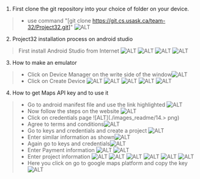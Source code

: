 1. First clone the git repository into your choice of folder on your device.
> - use command "[git clone https://git.cs.usask.ca/team-32/Project32.git]" 
![ALT](./images_readme/1.png)
2. Project32 installation process on android studio
> First install Android Studio from Internet
>![ALT](./images_readme/2.png) ![ALT](./images_readme/3.png) ![ALT](./images_readme/4.png) ![ALT](./images_readme/5.png)

3. How to make an emulator
> - Click on Device Manager on the write side of the window![ALT](./images_readme/6.png)
> - Click on Create Device ![ALT](./images_readme/7.png) ![ALT](./images_readme/8.png) ![ALT](./images_readme/9.png)
>   ![ALT](./images_readme/10.png) ![ALT](./images_readme/11.png)

4. How to get Maps API key and to use it
>   - Go to android manifest file and use the link highlighted ![ALT](./images_readme/12.png)
>   - Now follow the steps on the website ![ALT](./images_readme/13.png)
>  - Click on credentials page ![ALT](./images_readme/14.> png) 
> - Agree to terms and conditions![ALT](./images_readme/15.png) 
> - Go to keys and credentials and create a project 
> ![ALT](./images_readme/16.png) 
> - Enter similar information as shown![ALT](./images_readme/17.png) 
> - Again go to keys and credentials![ALT](./images_readme/18.png) 
> - Enter Payment information ![ALT](./images_readme/19.png) 
> ![ALT](./images_readme/20.png) 
> - Enter project information ![ALT](./images_readme/21.png) 
> ![ALT](./images_readme/22.png) 
> ![ALT](./images_readme/22.png) 
> ![ALT](./images_readme/23.png) 
> ![ALT](./images_readme/24.png) 
> ![ALT](./images_readme/25.png)
> - Here you click on go to google maps platform and copy the key![ALT](./images_readme/26.png)




